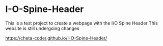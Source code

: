 # I-O-Spine-Header
This is a test project to create a webpage with the I/O Spine Header
This website is still undergoing changes

https://cheta-coder.github.io/I-O-Spine-Header/

